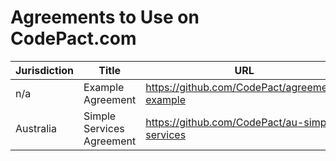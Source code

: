 # Agreements to Use on CodePact.com

| Jurisdiction | Title |  URL | Author |
| ------------- | ------------- |------------- |------------- |
| n/a | Example Agreement | https://github.com/CodePact/agreement-example | [CodePact](http://github.com/codepact) |
| Australia | Simple Services Agreement | https://github.com/CodePact/au-simple-services | [CodePact](http://github.com/codepact) |

